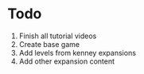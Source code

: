 # Todo

1. Finish all tutorial videos
2. Create base game
3. Add levels from kenney expansions
4. Add other expansion content
